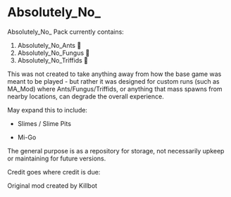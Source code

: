 # Absolutely_No_

Absolutely_No_ Pack currently contains:

1. Absolutely_No_Ants 🐜
2. Absolutely_No_Fungus 🍄
3. Absolutely_No_Triffids 🌱


This was not created to take anything away from how the base game was meant to be played - but rather it was designed for custom runs (such as MA_Mod) where Ants/Fungus/Triffids, or anything that mass spawns from nearby locations, can degrade the overall experience.

May expand this to include:

- Slimes / Slime Pits

- Mi-Go

The general purpose is as a repository for storage, not necessarily upkeep or maintaining for future versions.

Credit goes where credit is due:

Original mod created by Killbot

